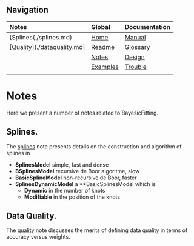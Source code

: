 ---
---

## Navigation

| Notes | Global | Documentation
|:-|:-|:-|
| [Splines(./splines.md) | [Home](../index.md) | [Manual](./manual.md) |
| [Quality](./dataquality.md] | [Readme](../README.md) | [Glossary](./glossary.md)  |
|  | [Notes](./notes.md) | [Design](./design.md) |
|  | [Examples][exlink] | [Trouble](./troubles.md) |
|  | | |

[exlink]: https://github.com/dokester/BayesicFitting/tree/master/BayesicFitting/examples

# Notes

Here we present a number of notes related to BayesicFitting.

## Splines.

The [splines](./doc/splines.md) note presents details on the construction and 
algorithm of splines in 

 + **SplinesModel**  simple, fast and dense
 + **BSplinesModel** recursive de Boor algoritme, slow
 + **BasicSplineModel** non-recursive de Boor, faster
 + **SplinesDynamicModel** a **BasicSplinesModel which is 
   - **Dynamic** in the number of knots
   - **Modifiable** in the position of the knots

## Data Quality.   

The [quality](./doc/dataquality.md) note discusses the merits of defining 
data quality in terms of accuracy versus weights.



